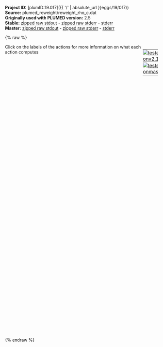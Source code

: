 **Project ID:** [plumID:19.017]({{ '/' | absolute_url }}eggs/19/017/)  
**Source:** plumed_reweight/reweight_rho_c.dat  
**Originally used with PLUMED version:** 2.5  
**Stable:** [zipped raw stdout](reweight_rho_c.dat.plumed.stdout.txt.zip) - [zipped raw stderr](reweight_rho_c.dat.plumed.stderr.txt.zip) - [stderr](reweight_rho_c.dat.plumed.stderr)  
**Master:** [zipped raw stdout](reweight_rho_c.dat.plumed_master.stdout.txt.zip) - [zipped raw stderr](reweight_rho_c.dat.plumed_master.stderr.txt.zip) - [stderr](reweight_rho_c.dat.plumed_master.stderr)  

{% raw %}
<div style="width: 100%; float:left">
<div style="width: 90%; float:left" id="value_details_data/plumed_reweight/reweight_rho_c.dat"> Click on the labels of the actions for more information on what each action computes </div>
<div style="width: 10%; float:left"><table><tr><td style="padding:1px"><a href="reweight_rho_c.dat.plumed.stderr"><img src="https://img.shields.io/badge/v2.10-passing-green.svg" alt="tested onv2.10" /></a></td></tr><tr><td style="padding:1px"><a href="reweight_rho_c.dat.plumed_master.stderr"><img src="https://img.shields.io/badge/master-failed-red.svg" alt="tested onmaster" /></a></td></tr></table></div></div>
<pre style="width=97%;">
<b name="data/plumed_reweight/reweight_rho_c.datrho" onclick='showPath("data/plumed_reweight/reweight_rho_c.dat","data/plumed_reweight/reweight_rho_c.datrho","data/plumed_reweight/reweight_rho_c.datrho","brown")'>rho</b>: <span class="plumedtooltip" style="color:green">READ<span class="right">Read quantities from a colvar file. <a href="https://www.plumed.org/doc-master/user-doc/html/_r_e_a_d.html" style="color:green">More details</a><i></i></span></span> <span class="plumedtooltip">FILE<span class="right">the name of the file from which to read these quantities<i></i></span></span>=../input/rtp_coord.dat <span class="plumedtooltip">VALUES<span class="right">the values to read from the file<i></i></span></span>=rho <span class="plumedtooltip">IGNORE_FORCES<span class="right"> use this flag if the forces added by any bias can be safely ignored<i></i></span></span> <span class="plumedtooltip">IGNORE_TIME<span class="right"> ignore the time in the colvar file<i></i></span></span>
<span style="display:none;" id="data/plumed_reweight/reweight_rho_c.datrho">The READ action with label <b>rho</b> calculates the following quantities:<table  align="center" frame="void" width="95%" cellpadding="5%"><tr><td width="5%"><b> Quantity </b>  </td><td><b> Description </b> </td></tr><tr><td width="5%">rho..#!custom</td><td>the names of the output components for this action depend on the actions input file see the example inputs below for details</td></tr></table></span><b name="data/plumed_reweight/reweight_rho_c.datc" onclick='showPath("data/plumed_reweight/reweight_rho_c.dat","data/plumed_reweight/reweight_rho_c.datc","data/plumed_reweight/reweight_rho_c.datc","brown")'>c</b>: <span class="plumedtooltip" style="color:green">READ<span class="right">Read quantities from a colvar file. <a href="https://www.plumed.org/doc-master/user-doc/html/_r_e_a_d.html" style="color:green">More details</a><i></i></span></span> <span class="plumedtooltip">FILE<span class="right">the name of the file from which to read these quantities<i></i></span></span>=../input/all_coordination_45.dat <span class="plumedtooltip">VALUES<span class="right">the values to read from the file<i></i></span></span>=c <span class="plumedtooltip">IGNORE_FORCES<span class="right"> use this flag if the forces added by any bias can be safely ignored<i></i></span></span> <span class="plumedtooltip">IGNORE_TIME<span class="right"> ignore the time in the colvar file<i></i></span></span>
<span style="display:none;" id="data/plumed_reweight/reweight_rho_c.datc">The READ action with label <b>c</b> calculates the following quantities:<table  align="center" frame="void" width="95%" cellpadding="5%"><tr><td width="5%"><b> Quantity </b>  </td><td><b> Description </b> </td></tr><tr><td width="5%">c..#!custom</td><td>the names of the output components for this action depend on the actions input file see the example inputs below for details</td></tr></table></span><b name="data/plumed_reweight/reweight_rho_c.datmetad" onclick='showPath("data/plumed_reweight/reweight_rho_c.dat","data/plumed_reweight/reweight_rho_c.datmetad","data/plumed_reweight/reweight_rho_c.datmetad","brown")'>metad</b>: <span class="plumedtooltip" style="color:green">READ<span class="right">Read quantities from a colvar file. <a href="https://www.plumed.org/doc-master/user-doc/html/_r_e_a_d.html" style="color:green">More details</a><i></i></span></span> <span class="plumedtooltip">FILE<span class="right">the name of the file from which to read these quantities<i></i></span></span>=../input/metad_data.dat <span class="plumedtooltip">VALUES<span class="right">the values to read from the file<i></i></span></span>=metad.* <span class="plumedtooltip">IGNORE_FORCES<span class="right"> use this flag if the forces added by any bias can be safely ignored<i></i></span></span> <span class="plumedtooltip">IGNORE_TIME<span class="right"> ignore the time in the colvar file<i></i></span></span>
<br/><span style="display:none;" id="data/plumed_reweight/reweight_rho_c.datmetad">The READ action with label <b>metad</b> calculates the following quantities:<table  align="center" frame="void" width="95%" cellpadding="5%"><tr><td width="5%"><b> Quantity </b>  </td><td><b> Description </b> </td></tr><tr><td width="5%">metad..#!custom</td><td>the names of the output components for this action depend on the actions input file see the example inputs below for details</td></tr></table></span><b name="data/plumed_reweight/reweight_rho_c.datweights" onclick='showPath("data/plumed_reweight/reweight_rho_c.dat","data/plumed_reweight/reweight_rho_c.datweights","data/plumed_reweight/reweight_rho_c.datweights","brown")'>weights</b>: <span class="plumedtooltip" style="color:green">REWEIGHT_METAD<span class="right">Calculate the weights configurations should contribute to the histogram in a simulation in which a metadynamics bias acts upon the system. <a href="https://www.plumed.org/doc-master/user-doc/html/_r_e_w_e_i_g_h_t__m_e_t_a_d.html" style="color:green">More details</a><i></i></span></span> <span class="plumedtooltip">TEMP<span class="right">the system temperature<i></i></span></span>=300 <span class="plumedtooltip">ARG<span class="right"> the biases that must be taken into account when reweighting<i></i></span></span>=<b name="data/plumed_reweight/reweight_rho_c.datmetad">metad.rbias</b>

<span style="display:none;" id="data/plumed_reweight/reweight_rho_c.datweights">The REWEIGHT_METAD action with label <b>weights</b> calculates the following quantities:<table  align="center" frame="void" width="95%" cellpadding="5%"><tr><td width="5%"><b> Quantity </b>  </td><td><b> Description </b> </td></tr><tr><td width="5%">weights.value</td><td>the weight to use for this frame to negate the effect the metadynamics bias</td></tr></table></span><span class="plumedtooltip" style="color:green">HISTOGRAM<span class="right">Accumulate the average probability density along a few CVs from a trajectory. <a href="https://www.plumed.org/doc-master/user-doc/html/_h_i_s_t_o_g_r_a_m.html" style="color:green">More details</a><i></i></span></span> ...
  <span class="plumedtooltip">ARG<span class="right">the quantities that are being used to construct the histogram<i></i></span></span>=<b name="data/plumed_reweight/reweight_rho_c.datrho">rho</b>,<b name="data/plumed_reweight/reweight_rho_c.datc">c</b>
  <span class="plumedtooltip">GRID_MIN<span class="right"> the lower bounds for the grid<i></i></span></span>=0.,0.
  <span class="plumedtooltip">GRID_MAX<span class="right"> the upper bounds for the grid<i></i></span></span>=3.0,160.
  <span class="plumedtooltip">GRID_BIN<span class="right">the number of bins for the grid<i></i></span></span>=100,100
  <span class="plumedtooltip">KERNEL<span class="right"> the kernel function you are using<i></i></span></span>=DISCRETE
  <span class="plumedtooltip">LOGWEIGHTS<span class="right">the logarithm of the quantity to use as the weights when calculating averages<i></i></span></span>=<b name="data/plumed_reweight/reweight_rho_c.datweights">weights</b>
  <span class="plumedtooltip">LABEL<span class="right">a label for the action so that its output can be referenced in the input to other actions<i></i></span></span>=<b name="data/plumed_reweight/reweight_rho_c.dathD" onclick='showPath("data/plumed_reweight/reweight_rho_c.dat","data/plumed_reweight/reweight_rho_c.dathD","data/plumed_reweight/reweight_rho_c.dathD","brown")'>hD</b>
... HISTOGRAM
<br/><span style="display:none;" id="data/plumed_reweight/reweight_rho_c.dathD">The HISTOGRAM action with label <b>hD</b> calculates the following quantities:<table  align="center" frame="void" width="95%" cellpadding="5%"><tr><td width="5%"><b> Quantity </b>  </td><td><b> Description </b> </td></tr><tr><td width="5%">hD.value</td><td>the estimate of the histogram as a function of the argument that was obtained</td></tr></table></span><b name="data/plumed_reweight/reweight_rho_c.datff" onclick='showPath("data/plumed_reweight/reweight_rho_c.dat","data/plumed_reweight/reweight_rho_c.datff","data/plumed_reweight/reweight_rho_c.datff","brown")'>ff</b>: <span class="plumedtooltip" style="color:green">CONVERT_TO_FES<span class="right">Convert a histogram to a free energy surface. <a href="https://www.plumed.org/doc-master/user-doc/html/_c_o_n_v_e_r_t__t_o__f_e_s.html" style="color:green">More details</a><i></i></span></span> <span class="plumedtooltip">GRID<span class="right">the histogram that you would like to convert into a free energy surface (old syntax)<i></i></span></span>=<b name="data/plumed_reweight/reweight_rho_c.dathD">hD</b> <span class="plumedtooltip">TEMP<span class="right">the temperature at which you are operating<i></i></span></span>=300.
<span style="display:none;" id="data/plumed_reweight/reweight_rho_c.datff">The CONVERT_TO_FES action with label <b>ff</b> calculates the following quantities:<table  align="center" frame="void" width="95%" cellpadding="5%"><tr><td width="5%"><b> Quantity </b>  </td><td><b> Description </b> </td></tr><tr><td width="5%">ff.value</td><td>the free energy surface</td></tr></table></span><span class="plumedtooltip" style="color:green">DUMPGRID<span class="right">Output the function on the grid to a file with the PLUMED grid format. <a href="https://www.plumed.org/doc-master/user-doc/html/_d_u_m_p_g_r_i_d.html" style="color:green">More details</a><i></i></span></span> <span class="plumedtooltip">GRID<span class="right">the grid you would like to print (can also use ARG for specifying what is being printed)<i></i></span></span>=<b name="data/plumed_reweight/reweight_rho_c.datff">ff</b> <span class="plumedtooltip">FILE<span class="right"> the file on which to write the grid<i></i></span></span>=rew_fes_rhoc.dat <span class="plumedtooltip">STRIDE<span class="right"> the frequency with which the grid should be output to the file<i></i></span></span>=5000

<span style="display:none;" id="data/plumed_reweight/reweight_rho_c.dat">The DUMPGRID action with label <b></b> calculates something</span><span class="plumedtooltip" style="color:green">ENDPLUMED<span class="right">Terminate plumed input. <a href="https://www.plumed.org/doc-master/user-doc/html/_e_n_d_p_l_u_m_e_d.html" style="color:green">More details</a><i></i></span></span><span style="color:blue" class="comment">
</span></pre>
{% endraw %}
